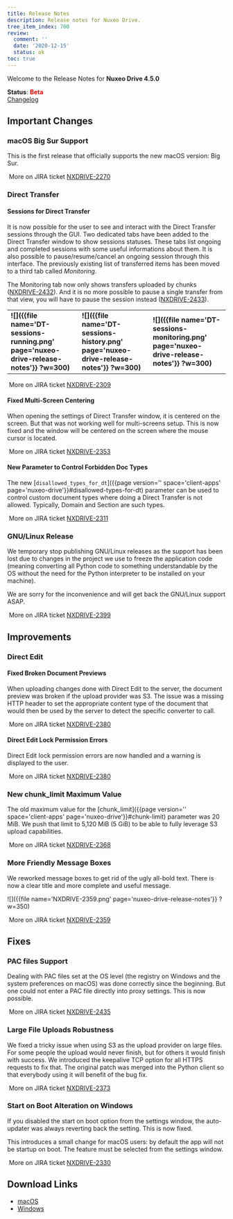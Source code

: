 ```yaml
---
title: Release Notes
description: Release notes for Nuxeo Drive.
tree_item_index: 700
review:
  comment: ''
  date: '2020-12-15'
  status: ok
toc: true
---
```


Welcome to the Release Notes for **Nuxeo Drive 4.5.0**

**Status**: <font color="#FF0000">**Beta**</font> </br>
<i class="fa fa-long-arrow-right" aria-hidden="true"></i> [Changelog](https://github.com/nuxeo/nuxeo-drive/blob/master/docs/changes/4.5.0.md)

## Important Changes

### macOS Big Sur Support

This is the first release that officially supports the new macOS version: Big Sur.

<i class="fa fa-long-arrow-right" aria-hidden="true"></i>&nbsp;More on JIRA ticket [NXDRIVE-2270](https://jira.nuxeo.com/browse/NXDRIVE-2270)

### Direct Transfer

#### Sessions for Direct Transfer

It is now possible for the user to see and interact with the Direct Transfer sessions through the GUI. Two dedicated tabs have been added to the Direct Transfer window to show sessions statuses. These tabs list ongoing and completed sessions with some useful informations about them. It is also possible to pause/resume/cancel an ongoing session through this interface. The previously existing list of transferred items has been moved to a third tab called _Monitoring_.

The Monitoring tab now only shows transfers uploaded by chunks ([NXDRIVE-2432](https://jira.nuxeo.com/browse/NXDRIVE-2432)). And it is no more possible to pause a single transfer from that view, you will have to pause the session instead ([NXDRIVE-2433](https://jira.nuxeo.com/browse/NXDRIVE-2433)).

<div>
<table class="hover" style="border: 0px;">
<tbody>
<tr>
<td colspan="1"><b>![]({{file name='DT-sessions-running.png' page='nuxeo-drive-release-notes'}} ?w=300)</b></td>
<td colspan="1"><b>![]({{file name='DT-sessions-history.png' page='nuxeo-drive-release-notes'}} ?w=300)</b></td>
<td colspan="1"><b>![]({{file name='DT-sessions-monitoring.png' page='nuxeo-drive-release-notes'}} ?w=300)</b></td>
</tr>
</tbody>
</table>
</div>

<i class="fa fa-long-arrow-right" aria-hidden="true"></i>&nbsp;More on JIRA ticket [NXDRIVE-2309](https://jira.nuxeo.com/browse/NXDRIVE-2309)

#### Fixed Multi-Screen Centering

When opening the settings of Direct Transfer window, it is centered on the screen. But that was not working well for multi-screens setup. This is now fixed and the window will be centered on the screen where the mouse cursor is located.

<i class="fa fa-long-arrow-right" aria-hidden="true"></i>&nbsp;More on JIRA ticket [NXDRIVE-2353](https://jira.nuxeo.com/browse/NXDRIVE-2353)

#### New Parameter to Control Forbidden Doc Types

The new [`disallowed_types_for_dt`]({{page version='' space='client-apps' page='nuxeo-drive'}}#disallowed-types-for-dt) parameter can be used to control custom document types where doing a Direct Transfer is not allowed. Typically, Domain and Section are such types.

<i class="fa fa-long-arrow-right" aria-hidden="true"></i>&nbsp;More on JIRA ticket [NXDRIVE-2311](https://jira.nuxeo.com/browse/NXDRIVE-2311)

### GNU/Linux Release

We temporary stop publishing GNU/Linux releases as the support has been lost due to changes in the project we use to freeze the application code (meaning converting all Python code to something understandable by the OS without the need for the Python interpreter to be installed on your machine).

We are sorry for the inconvenience and will get back the GNU/Linux support ASAP.

<i class="fa fa-long-arrow-right" aria-hidden="true"></i>&nbsp;More on JIRA ticket [NXDRIVE-2399](https://jira.nuxeo.com/browse/NXDRIVE-2399)

## Improvements

### Direct Edit

#### Fixed Broken Document Previews

When uploading changes done with Direct Edit to the server, the document preview was broken if the upload provider was S3. The issue was a missing HTTP header to set the appropriate content type of the document that would then be used by the server to detect the specific converter to call.

<i class="fa fa-long-arrow-right" aria-hidden="true"></i>&nbsp;More on JIRA ticket [NXDRIVE-2380](https://jira.nuxeo.com/browse/NXDRIVE-2380)

#### Direct Edit Lock Permission Errors

Direct Edit lock permission errors are now handled and a warning is displayed to the user.

<i class="fa fa-long-arrow-right" aria-hidden="true"></i>&nbsp;More on JIRA ticket [NXDRIVE-2380](https://jira.nuxeo.com/browse/NXDRIVE-2380)

### New chunk_limit Maximum Value

The old maximum value for the [chunk_limit]({{page version='' space='client-apps' page='nuxeo-drive'}}#chunk-limit) parameter was 20 MiB. We push that limit to 5,120 MiB (5 GiB) to be able to fully leverage S3 upload capabilities.

<i class="fa fa-long-arrow-right" aria-hidden="true"></i>&nbsp;More on JIRA ticket [NXDRIVE-2368](https://jira.nuxeo.com/browse/NXDRIVE-2368)

### More Friendly Message Boxes

We reworked message boxes to get rid of the ugly all-bold text. There is now a clear title and more complete and useful message.

![]({{file name='NXDRIVE-2359.png' page='nuxeo-drive-release-notes'}} ?w=350)

<i class="fa fa-long-arrow-right" aria-hidden="true"></i>&nbsp;More on JIRA ticket [NXDRIVE-2359](https://jira.nuxeo.com/browse/NXDRIVE-2359)

## Fixes

### PAC files Support

Dealing with PAC files set at the OS level (the registry on Windows and the system preferences on macOS) was done correctly since the beginning. But one could not enter a PAC file directly into proxy settings. This is now possible.

<i class="fa fa-long-arrow-right" aria-hidden="true"></i>&nbsp;More on JIRA ticket [NXDRIVE-2435](https://jira.nuxeo.com/browse/NXDRIVE-2435)

### Large File Uploads Robustness

We fixed a tricky issue when using S3 as the upload provider on large files. For some people the upload would never finish, but for others it would finish with success. We introduced the keepalive TCP option for all HTTPS requests to fix that. The original patch was merged into the Python client so that everybody using it will benefit of the bug fix.

<i class="fa fa-long-arrow-right" aria-hidden="true"></i>&nbsp;More on JIRA ticket [NXDRIVE-2373](https://jira.nuxeo.com/browse/NXDRIVE-2373)

### Start on Boot Alteration on Windows

If you disabled the start on boot option from the settings window, the auto-updater was always reverting back the setting. This is now fixed.

This introduces a small change for macOS users: by default the app will not be startup on boot. The feature must be selected from the settings window.

<i class="fa fa-long-arrow-right" aria-hidden="true"></i>&nbsp;More on JIRA ticket [NXDRIVE-2330](https://jira.nuxeo.com/browse/NXDRIVE-2330)


## Download Links

- [macOS](https://community.nuxeo.com/static/drive-updates/release/nuxeo-drive-4.5.0.dmg)
- [Windows](https://community.nuxeo.com/static/drive-updates/release/nuxeo-drive-4.5.0.exe)
